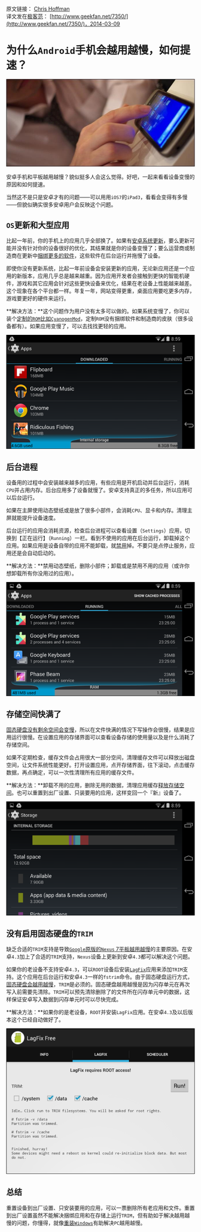 原文链接： [Chris Hoffman](http://www.howtogeek.com/183004/why-android-phones-slow-down-over-time-and-how-to-speed-them-up/)     
译文发在[极客范](http://www.geekfan.net/)： [http://www.geekfan.net/7350/](http://www.geekfan.net/7350/)，2014-03-09

为什么`Android`手机会越用越慢，如何提速？
====================================

![old-android-phone](images/old-android-phone.jpg)

安卓手机和平板越用越慢？貌似挺多人会这么觉得。好吧，一起来看看设备变慢的原因和如何提速。

当然这不是只是安卓才有的问题——可以用用`iOS7`的`iPad3`，看看会变得有多慢——但貌似确实很多安卓用户会反映这个问题。

`OS`更新和大型应用
--------------------

比起一年前，你的手机上的应用几乎全部换了。如果有[安卓系统更新](http://www.howtogeek.com/129273/why-your-android-phone-isnt-getting-operating-system-updates-and-what-you-can-do-about-it/)，要么更新可能并没有针对你的设备很好的优化，其结果就是你的设备变慢了；要么运营商或制造商在更新中[捆绑更多的软件](http://www.howtogeek.com/163558/how-carriers-and-manufacturers-make-your-android-phones-software-worse/)，这些软件在后台运行并拖慢了设备。

即使你没有更新系统，比起一年前设备会安装更新的应用，无论新应用还是一个应用的新版本，应用几乎总是越来越重。因为应用开发者会接触到更快的智能机硬件，游戏和其它应用会针对这些更快设备来优化，结果在老设备上性能越来越差。这个现象在各个平台都一样。年复一年，网站变得更重，桌面应用要吃更多内存，游戏要更好的硬件来运行。

**解决方法：**这个问题作为用户没有太多可以做的。如果系统变慢了，你可以装个[定制的`ROM`比如`CyanogenMod`](http://www.howtogeek.com/162516/how-to-flash-your-nexus-s-or-any-other-android-device-with-a-new-rom/)，定制`ROM`没有捆绑软件和制造商的皮肤（很多设备都有）。如果应用变慢了，可以去找找更轻的应用。

![android-view-installed-apps-by-size](images/android-view-installed-apps-by-size.png)

后台进程
--------------------

设备用的过程中会安装越来越多的应用，有些应用是开机启动并后台运行，消耗`CPU`并占用内存。后台应用多了设备就慢了。安卓支持真正的多任务，所以应用可以后台运行。

如果在主屏使用动态壁纸或是放了很多小部件，会消耗`CPU`、显卡和内存。清理主屏就能提升设备速度。

后台运行的应用会消耗资源，检查后台进程可以查看设置（`Settings`）应用，切换到【正在运行】（`Running`）一栏。看到不使用的应用在后台运行，卸载掉这个应用。如果应用是设备自带的应用不能卸载，就[禁用](http://www.howtogeek.com/120599/6-things-you-dont-have-to-root-android-to-do-anymore/)掉。不要只是点停止服务，应用还是会自动启动的。

**解决方法：**禁用动态壁纸，删除小部件；卸载或是禁用不用的应用（或许你想卸载所有你没用过的应用）。

![android-view-background-processes](images/android-view-background-processes.png)

存储空间快满了
--------------------

[固态硬盘没有剩余空间会变慢](http://www.howtogeek.com/165542/why-solid-state-drives-slow-down-as-you-fill-them-up/)，所以在文件快满的情况下写操作会很慢，结果是应用运行很慢。在设置应用的存储界面可以查看设备存储的使用量以及是什么消耗了存储空间。

如果不定期检查，缓存文件会占用很大一部分空间，清理缓存文件可以释放出磁盘空间，让文件系统性能更好。打开设置应用，点开存储界面，往下滚动，点击缓存数据，再点确定，可以一次性清理所有应用的缓存文件。

**解决方法：**卸载不用的应用，删除无用的数据，清理应用缓存[释放存储空间](http://www.howtogeek.com/112356/5-ways-to-free-up-space-on-android/)。也可以重置到出厂设置、只装要用的应用，这样变回一个『新』设备了。

![android-manage-device-storage](images/android-manage-device-storage.png)

没有启用固态硬盘的`TRIM`
--------------------

缺乏合适的`TRIM`支持是导致[`Google`原版的`Nexus` 7平板越用越慢](http://www.howtogeek.com/164106/why-is-my-nexus-7-so-slow-8-ways-to-speed-it-up-again/)的主要原因。在安卓`4.3`加上了合适的`TRIM`支持，`Nexus`设备上更新到安卓`4.3`都可以解决这个问题。

如果你的老设备不支持安卓`4.3`，可以`ROOT`设备后安装[`LagFix`](https://play.google.com/store/apps/details?id=com.grilledmonkey.lagfix&amp;hl=en)应用来添加`TRIM`支持。这个应用在后台运行和安卓`4.3`一样的`fstrim`命令。由于固态硬盘运行方式，[固态硬盘会越用越慢](http://www.howtogeek.com/165542/why-solid-state-drives-slow-down-as-you-fill-them-up/)，`TRIM`是必须的。固态硬盘越用越慢是因为闪存单元在再次写入前需要先清除。`TRIM`可以预先清除删除了的文件所在闪存单元中的数据，这样保证安卓写入数据到闪存单元时可以尽快完成。

**解决方法：**如果你的是老设备，`ROOT`并安装`LagFix`应用。在安卓`4.3`及以后版本这个已经自动做好了。

![android-lagfix-fstrim](images/android-lagfix-fstrim.png)

总结
--------------------

重置设备到出厂设置、只安装要用的应用，可以一票删除所有老应用和文件。重置到出厂设置虽然不能解决捆绑应用和在存储上运行`TRIM`，但有助如于解决越用越慢的问题，你懂得，就像[重装`Windows`](http://www.howtogeek.com/133254/beginner-geek-how-to-reinstall-windows-on-your-computer/)有助解决`PC`越用越慢。

